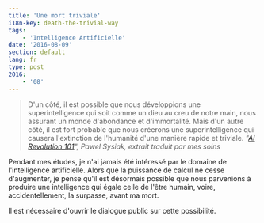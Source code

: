 ```yaml
---
title: 'Une mort triviale'
i18n-key: death-the-trivial-way
tags:
    - 'Intelligence Artificielle'
date: '2016-08-09'
section: default
lang: fr
type: post
2016:
    - '08'
---
```


> D'un côté, il est possible que nous développions une superintelligence qui soit comme un dieu au creu de notre main, nous assurant un monde d'abondance et d'immortalité. Mais d'un autre côté, il est fort probable que nous créerons une superintelligence qui causera l'extinction de l'humanité d'une manière rapide et triviale.
> <cite>"[AI Revolution 101](https://medium.com/ai-revolution/ai-revolution-101-8dce1d9cb62d#.a4h51z3m7)", Pawel Sysiak, extrait traduit par mes soins</cite>

Pendant mes études, je n'ai jamais été intéressé par le domaine de l'intelligence artificielle. Alors que la puissance de calcul ne cesse d'augmenter, je pense qu'il est désormais possible que nous parvenions à produire une intelligence qui égale celle de l'être humain, voire, accidentellement, la surpasse, avant ma mort.

Il est nécessaire d'ouvrir le dialogue public sur cette possibilité.
